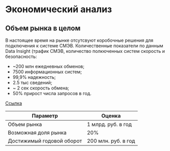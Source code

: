 # Экономический анализ

## Объем рынка в целом

В настоящее время на рынке отсутсвуют коробочные решения для подключения к системе СМЭВ.
Количественные показатели по данным Data Insight (трафик СМЭВ, количество полкюченных систем скорость и безопасность:
- ~200 млн ежедневных обменов;
- 7500 информационных систем;
- 99,9% надежность;
- 2.5 тыс сведений;
- ~ 2 сек скорость обмена;
- 50% прирост числа запросов в год.

[Ссылка](https://habr.com/ru/companies/rtlabs/articles/738294/)


| Параметр                  | Оценка              |
|---------------------------|---------------------|
| Объем рынка               | 1 млрд. руб. в год  |
| Возможная доля рынка      | 20%                 |
| Достижимый годовой оборот | 200 млн. руб. в год |
